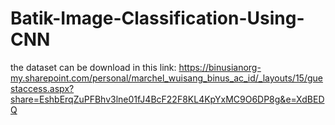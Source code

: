 # Batik-Image-Classification-Using-CNN
the dataset can be download in this link: https://binusianorg-my.sharepoint.com/personal/marchel_wuisang_binus_ac_id/_layouts/15/guestaccess.aspx?share=EshbErqZuPFBhv3lne01fJ4BcF22F8KL4KpYxMC9O6DP8g&e=XdBEDQ
